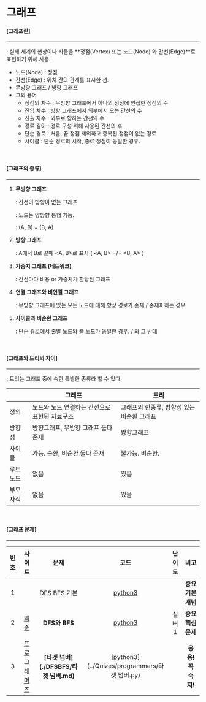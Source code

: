 # 그래프

#### [그래프란]

-----

: 실제 세계의 현상이나 사물을 **정점(Vertex) 또는 노드(Node) 와 간선(Edge)**로 표현하기 위해 사용.

- 노드(Node) : 정점.
- 간선(Edge) : 위치 간의 관계를 표시한 선.
- 무방향 그래프 / 방향 그래프
- 그외 용어
  - 정점의 차수 : 무방향 그래프에서 하나의 정점에 인접한 정점의 수
  - 진입 차수 : 방향 그래프에서 외부에서 오는 간선의 수
  - 진출 차수 : 외부로 향하는 간선의 수
  - 경로 길이 : 경로 구성 위해 사용된 간선의 후
  - 단순 경로 : 처음, 끝 정점 제외하고 중복된 정점이 없는 경로
  - 사이클 : 단순 경로의 시작, 종료 정점이 동일한 경우.

<br>

#### [그래프의 종류]

----

1. **무방향 그래프**

   : 간선이 방향이 없는 그래프

   : 노드는 양방향 통행 가능.

   : (A, B) = (B, A)

2. **방향 그래프**

   : A에서 B로 갈때 <A, B>로 표시   ( <A, B> =/= <B, A> )

3. **가중치 그래프 (네트워크)**

   : 간선마다 비용 or 가중치가 할당된 그래프

4. **연결 그래프와 비연결 그래프**

   : 무방향 그래프에 있는 모든 노드에 대해 항상 경로가 존재 / 존재X 하는 경우

5. **사이클과 비순환 그래프**

   : 단순 경로에서 출발 노드와 끝 노드가 동일한 경우. / 와 그 반대

<br>

#### [그래프와 트리의 차이]

----

: 트리는 그래프 중에 속한 특별한 종류라 할 수 있다.

|          | 그래프                                        | 트리                                       |
| -------- | --------------------------------------------- | ------------------------------------------ |
| 정의     | 노드와 노드 연결하는 간선으로 표현된 자료구조 | 그래프의 한종류, 방향성 있는 비순환 그래프 |
| 방향성   | 방향그래프, 무방향 그래프 둘다 존재           | 방향그래프                                 |
| 사이클   | 가능. 순환, 비순환 둘다 존재                  | 불가능. 비순환.                            |
| 루트노드 | 없음                                          | 있음                                       |
| 부모자식 | 없음                                          | 있음                                       |

<br>

#### [그래프 문제]

----

| 번호 |                            사이트                            |                  문제                  |                     코드                      | 난이도 |        비고        |
| :--: | :----------------------------------------------------------: | :------------------------------------: | :-------------------------------------------: | :----: | :----------------: |
|  1   |                                                              |              DFS BFS 기본              |      [python3](../Quizes/bfs_and_dfs.py)      |        |  **중요기본개념**  |
|  2   |        [백준]((https://www.acmicpc.net/problem/1260))        |             **DFS와 BFS**              |  [python3](../Quizes/backjoon/back_1260.py)   | 실버1  |  **중요핵심문제**  |
|  3   | [프로그래머즈](https://programmers.co.kr/learn/courses/30/lessons/43165) | **[타겟 넘버](./DFSBFS/타겟 넘버.md)** | [python3](../Quizes/programmers/타겟 넘버.py) |        | **응용! 꼭 숙지!** |

